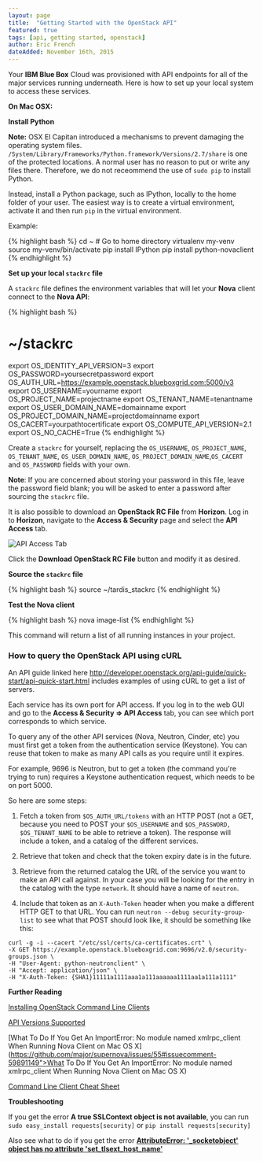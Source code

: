 ```yaml
---
layout: page
title:  "Getting Started with the OpenStack API"
featured: true
tags: [api, getting started, openstack]
author: Eric French
dateAdded: November 16th, 2015
---
```


Your **IBM Blue Box** Cloud was provisioned with API endpoints for all of the major services running underneath.  Here is how to set up your local system to access these services.

**On Mac OSX:**

**Install Python**

**Note:** OSX El Capitan introduced a mechanisms to prevent damaging the operating system files. `/System/Library/Frameworks/Python.framework/Versions/2.7/share` is one of the protected locations. A normal user has no reason to put or write any files there. Therefore, we do not receommend the use of `sudo pip` to install Python.

Instead, install a Python package, such as IPython, locally to the home folder of your user. The easiest way is to create a virtual environment, activate it and then run `pip` in the virtual environment.

Example:

{% highlight bash %}
cd ~ # Go to home directory
virtualenv my-venv
source my-venv/bin/activate
pip install IPython
pip install python-novaclient
{% endhighlight %}

**Set up your local `stackrc` file**

A `stackrc` file defines the environment variables that will let your **Nova** client connect to the **Nova API**:

{% highlight bash %}
# ~/stackrc
export OS_IDENTITY_API_VERSION=3
export OS_PASSWORD=yoursecretpassword
export OS_AUTH_URL=https://example.openstack.blueboxgrid.com:5000/v3
export OS_USERNAME=yourname
export OS_PROJECT_NAME=projectname
export OS_TENANT_NAME=tenantname
export OS_USER_DOMAIN_NAME=domainname
export OS_PROJECT_DOMAIN_NAME=projectdomainname
export OS_CACERT=yourpathtocertificate
export OS_COMPUTE_API_VERSION=2.1
export OS_NO_CACHE=True
{% endhighlight %}

Create a `stackrc` for yourself, replacing the `OS_USERNAME`, `OS_PROJECT_NAME`, `OS_TENANT_NAME`, `OS_USER_DOMAIN_NAME`, `OS_PROJECT_DOMAIN_NAME`,`OS_CACERT` and `OS_PASSWORD` fields with your own.

**Note**: If you are concerned about storing your password in this file, leave the password field blank; you will be asked to enter a password after sourcing the `stackrc` file.

It is also possible to download an **OpenStack RC File** from **Horizon**. Log in to **Horizon**, navigate to the **Access & Security** page and select the **API Access** tab.  

 ![API Access Tab](https://help.bluebox.net/hc/en-us/article_attachments/201813957/Access___Security_-_OpenStack_Dashboard.png)

Click the **Download OpenStack RC File** button and modify it as desired.

**Source the `stackrc` file**

{% highlight bash %}
source ~/tardis_stackrc
{% endhighlight %}

**Test the Nova client**

{% highlight bash %}
nova image-list
{% endhighlight %}

This command will return a list of all running instances in your project.

### How to query the OpenStack API using cURL

An API guide linked here http://developer.openstack.org/api-guide/quick-start/api-quick-start.html includes examples of using cURL to get a list of servers.

Each service has its own port for API access. If you log in to the web GUI and go to the **Access & Security => API Access** tab, you can see which port corresponds to which service.

To query any of the other API services (Nova, Neutron, Cinder, etc) you must first get a token from the authentication service (Keystone). You can reuse that token to make as many API calls as you require until it expires.

For example, 9696 is Neutron, but to get a token (the command you're trying to run) requires a Keystone authentication request, which needs to be on port 5000.

So here are some steps:

1. Fetch a token from `$OS_AUTH_URL/tokens` with an HTTP POST (not a GET, because you need to POST your `$OS_USERNAME` and `$OS_PASSWORD, $OS_TENANT_NAME` to be able to retrieve a token). The response will include a token, and a catalog of the different services.

2. Retrieve that token and check that the token expiry date is in the future.

3. Retrieve from the returned catalog the URL of the service you want to make an API call against. In your case you will be looking for the entry in the catalog with the type `network`. It should have a name of `neutron`.

4. Include that token as an `X-Auth-Token` header when you make a different HTTP GET to that URL. You can run `neutron --debug security-group-list` to see what that POST should look like, it should be something like this: 

```
curl -g -i --cacert "/etc/ssl/certs/ca-certificates.crt" \
-X GET https://example.openstack.blueboxgrid.com:9696/v2.0/security-groups.json \
-H "User-Agent: python-neutronclient" \
-H "Accept: application/json" \
-H "X-Auth-Token: {SHA1}11111a1111aaa1a111aaaaaa1111aa1a111a1111"

```

**Further Reading**

[Installing OpenStack Command Line Clients](http://docs.openstack.org/user-guide/content/install_clients.html)

[API Versions Supported](https://www.openstack.org/marketplace/hosted-private-clouds/blue-box/ibm-blue-box---private-cloud-as-a-service)

[What To Do If You Get An ImportError: No module named xmlrpc_client When Running Nova Client on Mac OS X](https://github.com/major/supernova/issues/55#issuecomment-59891149">What To Do If You Get An ImportError: No module named xmlrpc_client When Running Nova Client on Mac OS X)

[Command Line Client Cheat Sheet](http://docs.openstack.org/user-guide/cli_cheat_sheet.html)

**Troubleshooting**

If you get the error **A true SSLContext object is not available**, you can run
`sudo easy_install requests[security]` or `pip install requests[security]`

Also see what to do if you get the error [**AttributeError: '_socketobject' object has no attribute 'set_tlsext_host_name'**](http://stackoverflow.com/questions/31576258/attributeerror-socketobject-object-has-no-attribute-set-tlsext-host-name)
